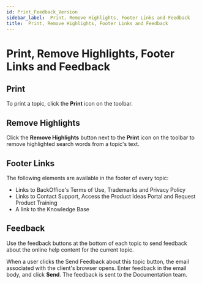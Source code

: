 ```yaml
---
id: Print_Feedback_Version
sidebar_label:  Print, Remove Highlights, Footer Links and Feedback
title:  Print, Remove Highlights, Footer Links and Feedback
---
```


# Print, Remove Highlights, Footer Links and Feedback

## Print

To print a topic, click the **Print** icon on the toolbar.

## Remove Highlights

Click the **Remove Highlights** button next to the **Print** icon on the
toolbar to remove highlighted search words from a topic's text.

## Footer Links

The following elements are available in the footer of every topic:

  - Links to BackOffice's Terms of Use, Trademarks and Privacy Policy
  - Links to Contact Support, Access the Product Ideas Portal and
    Request Product Training
  - A link to the Knowledge Base

## Feedback

Use the feedback buttons at the bottom of each topic to send feedback
about the online help content for the current topic.

When a user clicks the Send Feedback about this topic button, the email
associated with the client's browser opens. Enter feedback in the email
body, and click **Send**. The feedback is sent to the Documentation
team.
